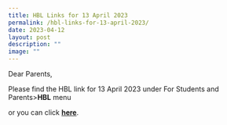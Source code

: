 ```yaml
---
title: HBL Links for 13 April 2023
permalink: /hbl-links-for-13-april-2023/
date: 2023-04-12
layout: post
description: ""
image: ""
---
```

Dear Parents,

Please find the HBL link for 13 April 2023 under For Students and Parents>**HBL** menu

or you can click **[here](https://frontierpri.moe.edu.sg/hbl-links-for-13-april-2023/)**.